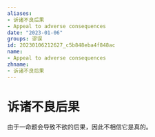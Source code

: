 ```yaml
---
aliases:
- 诉诸不良后果
- Appeal to adverse consequences
date: "2023-01-06"
groups: 谬误
id: 20230106212627_c5b848eba4f848ac
name:
- Appeal to adverse consequences
zhname:
- 诉诸不良后果
---
```


# 诉诸不良后果

由于一命题会导致不欲的后果，因此不相信它是真的。


